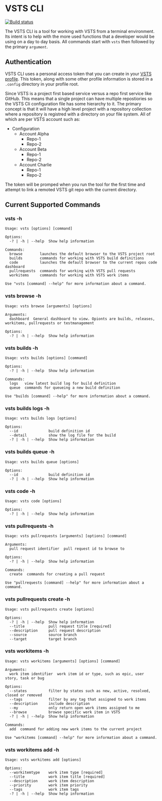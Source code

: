 # VSTS CLI

[![Build status](https://ci.appveyor.com/api/projects/status/pm0g4i50j6e10d6e?svg=true)](https://ci.appveyor.com/project/motowilliams/vsts-cli)

The VSTS CLI is a tool for working with VSTS from a terminal environment. Its intent is to help with the more used functions that a developer would be using on a day to day basis. All commands start with `vsts` then followed by the primary `argument`.

## Authentication

VSTS CLI uses a personal access token that you can create in your [VSTS profile](https://www.visualstudio.com/en-us/docs/setup-admin/team-services/use-personal-access-tokens-to-authenticate). This token, along with some other profile information is stored in a `.config` directory in your profile root.

Since VSTS is a project first based service versus a repo first service like GitHub. This means that a single project can have multiple repostiories so the VSTS Cli configuration file has some hierarchy to it. The primary concept is that it will have a high level project with a repository collection where a repository is registred with a directory on your file system. All of which are per VSTS account such as:

- Configuration
  - Account Alpha
    - Repo-1
    - Repo-2
  - Account Beta
    - Repo-1
    - Repo-2
  - Account Charlie
    - Repo-1
    - Repo-2

The token will be promped when you run the tool for the first time and attempt to link a remoted VSTS git repo with the current directory.

## Current Supported Commands
### vsts -h
```
Usage: vsts [options] [command]

Options:
  -? | -h | --help  Show help information

Commands:
  browse        launches the default browser to the VSTS project root
  builds        commands for working with VSTS build definitions
  code          launches the default browser to the current repos code dashboard
  pullrequests  commands for working with VSTS pull requests
  workitems     commands for working with VSTS work items

Use "vsts [command] --help" for more information about a command.
```
### vsts browse -h
```
Usage: vsts browse [arguments] [options]

Arguments:
  dashboard  General dashboard to view. Opionts are builds, releases, workitems, pullrequests or testmanagement

Options:
  -? | -h | --help  Show help information
```
### vsts builds -h
```
Usage: vsts builds [options] [command]

Options:
  -? | -h | --help  Show help information

Commands:
  logs   view latest build log for build definition
  queue  commands for queueing a new build definition

Use "builds [command] --help" for more information about a command.
```
### vsts builds logs -h
```
Usage: vsts builds logs [options]

Options:
  --id              build definition id
  --detail          show the log file for the build
  -? | -h | --help  Show help information
```
### vsts builds queue -h
```
Usage: vsts builds queue [options]

Options:
  --id              build definition id
  -? | -h | --help  Show help information
```
### vsts code -h
```
Usage: vsts code [options]

Options:
  -? | -h | --help  Show help information
```
### vsts pullrequests -h
```
Usage: vsts pullrequests [arguments] [options] [command]

Arguments:
  pull request identifier  pull request id to browse to

Options:
  -? | -h | --help  Show help information

Commands:
  create  commands for creating a pull request

Use "pullrequests [command] --help" for more information about a command.
```
### vsts pullrequests create -h
```
Usage: vsts pullrequests create [options]

Options:
  -? | -h | --help  Show help information
  --title           pull request title [required] 
  --description     pull request description
  --source          source branch
  --target          target branch
```
### vsts workitems -h
```
Usage: vsts workitems [arguments] [options] [command]

Arguments:
  work item identifier  work item id or type, such as epic, user story, task or bug

Options:
  --states          filter by states such as new, active, resolved, closed or removed
  --tags            filter by any tag that assigned to work items
  --description     include description
  --my              only return open work items assigned to me
  --browse          browse specific work item in VSTS
  -? | -h | --help  Show help information

Commands:
  add  command for adding new work items to the current project

Use "workitems [command] --help" for more information about a command.
```
### vsts workitems add -h
```
Usage: vsts workitems add [options]

Options:
  --workitemtype    work item type [required]
  --title           work item title [required] 
  --description     work item description
  --priority        work item priority
  --tags            work item tags
  -? | -h | --help  Show help information
```

